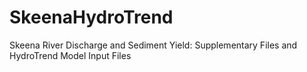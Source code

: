 # SkeenaHydroTrend
Skeena River Discharge and Sediment Yield: Supplementary Files and HydroTrend Model Input Files
